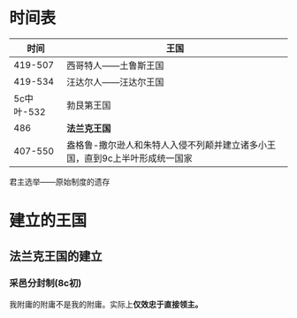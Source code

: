 # 时间表

| 时间       | 王国                 |
| ---------- | -------------------- |
| 419-507    | 西哥特人——土鲁斯王国 |
| 419-534    | 汪达尔人——汪达尔王国 |
| 5c中叶-532 | 勃艮第王国           |
| 486        | **法兰克王国**       |
| 407-550  |盎格鲁-撒尔逊人和朱特人入侵不列颠并建立诸多小王国，直到9c上半叶形成统一国家                      |
君主选举——原始制度的遗存
# 建立的王国
## 法兰克王国的建立
### 采邑分封制(8c初)
我附庸的附庸不是我的附庸。实际上**仅效忠于直接领主。**
